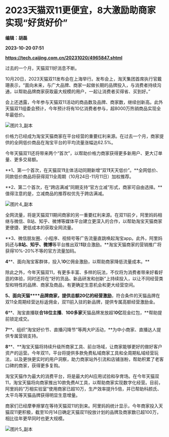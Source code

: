 # 2023天猫双11更便宜，8大激励助商家实现“好货好价”
**编辑：胡磊**

**2023-10-20 07:51**

**https://tech.caijing.com.cn/20231020/4965847.shtml**

过去的一个月，天猫双11好消息不断。

10月20日，2023天猫双11发布会在上海举行。发布会上，淘天集团首席执行官戴珊表示，“面向未来，与广大品牌、商家一起做长期的品牌投入，与消费者持续沟通，以帮助品牌商家获取最大规模的用户，一起让消费者买得省、买到好。”

会上还透露，今年参与天猫双11活动的商品数及品牌、商家数，继续创新高。此外天猫双11组委会预计，今年预计将有10亿消费者参与，超8000万热销商品实现全年最低价。

![图片3_副本](https://img5.caijing.com.cn/2023/1020/1697787763936.jpg)

价格力已经成为淘宝天猫商家在平台经营的重要红利来源。在过去一个月，商家提供的全网低价商品在淘宝平台的平均流量涨幅达62.5%。

今年天猫双11还将带来两个“首次”，以帮助价格力商家获得更多新用户、更大订单量、更多交易额。

**1、第一个首次，在天猫双1****1****主体活动同期新增“双1****1****天天低价”。**全网低价、同款低价商品将获得双11全周期（10月24日-11月11日）加权推荐。

**2、第二个首次，在“跨店满减”同期支持“官方立减”形式，商家可自由选择。**值得注意的是，立减商品的推荐权优先于跨店满减。

![图片4_副本](https://img1.caijing.com.cn/2023/1020/1697787788531.jpg)

全网流量，将是天猫双11期间商家的另一重要红利来源。在双11前夕，阿里妈妈相继与微信、B站、知乎、微博等媒体平台建立更深入的合作，以帮助淘宝天猫商家更便捷、更低成本的获取全网流量。

**3、微信朋友圈、小程序、视频号等广告流量直跳唤起淘宝app。此外，阿里妈妈还与****B站、知乎、微博****等平台推出双1****1****联合激励。**淘宝天猫商家的营销推广将获得10%-20%不等的官方流量加码。

**4****、面向淘宝客群体，投入1****0****亿佣金激励，以帮助商家降低流量成本。**

除此之外，今年天猫双11，有更多丰富、多样的玩法，不仅将为消费者带来好看好逛的体验，同时还将在“好的货品、新品研发和创新”上持续投入，以让不同经营类型和特性的品牌、商家及商品，有更确定生意机会和更大经营空间。

**5、****面向****天猫****品牌商家，提供总额20亿的经营激励**，符合条件的天猫品牌在双11全周期经营达标返佣金，双11前入驻的新品牌，提供专属高额经营激励金。

**6****、淘宝直播联****合18位主播****、****100多家****天猫品牌发放超1****0亿****现金红包，**帮助提前锁定成交。

**7****、组织“淘宝好价节、直播闪降节”等两大IP活动，**为中小商家、直播达人提供专属营销支持。

**8****、**淘宝天猫将持续升级所商家工具、前台场域，让商家能够更好的做好客户资产的运营。今年双11，平台将提供多款免费私域商家工具和全周期私域经营玩法，以及更快更实时的用户洞察，助力商家站外引流和店铺涨粉，帮助积累了老客口碑的商家，获得更多复购。

淘宝天猫作为最大的消费平台，将是最大的AI应用试验和孕育场。在今年天猫双11，淘宝天猫将向商家推出10款免费AI工具，以帮助商家实现数字化经营。目前，阿里妈妈“万相实验室”使用商家已超10万，生产效率提升5倍，并已帮助科颜氏、太平鸟等天猫品牌获得明显生意增量。

商家们已经摩拳擦掌在等待天猫双11的到来。阿里妈妈统计显示，今年商家投入天猫双11更积极，截至10月14日确定天猫双11投放计划的品牌及商家数已超100万，相比往年更早同时也更大规模。

![图片5_副本](https://tx3.cdn.caijing.com.cn/2023/1020/1697787804867.jpg)